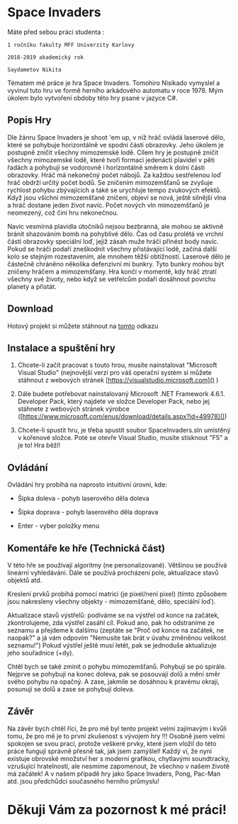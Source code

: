 # Space Invaders
                      
Máte před sebou práci studenta :

	1 ročníku fakulty MFF Univerzity Karlovy 
	
	2018-2019 akademický rok
	
	Saydametov Nikita

Tématem mé práce je hra Space Invaders. Tomohiro Nisikado vymyslel a vyvinul tuto hru ve formě herního arkádového automatu v roce 1978.  Mým úkolem bylo vytvoření obdoby této hry psané v jazyce C#.

## Popis Hry

Dle žánru Space Invaders je shoot 'em up, v níž hráč ovládá laserové dělo, které se pohybuje horizontálně ve spodní části obrazovky. Jeho úkolem je postupně zničit všechny mimozemské lodě. Cílem hry je postupně zničit všechny mimozemské lodě, které tvoři formaci jedenácti plavidel v pěti řadách a pohybují se vodorovně i horizontálně směrem k dolní části obrazovky.  Hráč má nekonečný počet nábojů. Za každou sestřelenou loď hráč obdrží určitý počet bodů. Se zničením mimozemšťanů se zvyšuje rychlost pohybu zbývajících a také se urychluje tempo zvukových efektů. Když jsou všichni mimozemšťané zničeni, objeví se nová, ještě silnější vlna a hráč dostane jeden život navíc. Počet nových vln mimozemšťanů je neomezený, což činí hru nekonečnou.

Navíc vesmírná plavidla útočníků nejsou bezbranná, ale mohou se aktivně bránit shazováním bomb na pohyblivé dělo. Čas od času prolétá ve vrchní části obrazovky speciální loď, jejíž zásah muže hráči přinést body navíc. Pokud se hráči podaří zneškodnit všechny přistávající lodě, začíná další kolo se stejným rozestavením, ale mnohem těžší obtížností. Laserové dělo je částečně chráněno několika defenzivní mi bunkry. Tyto bunkry mohou být zničeny hráčem a mimozemšťany. Hra končí v momentě, kdy hráč ztratí všechny své životy, nebo když se vetřelcům podaří dosáhnout povrchu planety a přistát.

## Download
Hotový projekt si můžete stáhnout na [tomto](https://github.com/saynik/Programming-2/releases) odkazu

## Instalace a spuštění hry

1) Chcete-li začít pracovat s touto hrou, musíte nainstalovat "Microsoft Visual Studio" (nejnovější verzi pro váš operační systém si můžete stáhnout z webových stránek [https://visualstudio.microsoft.com]() )

2) Dále budete potřebovat nainstalovaný Microsoft .NET Framework 4.6.1.
Developer Pack, který najdete ve složce Developer Pack, nebo jej stáhnete z webových stránek výrobce ([https://www.microsoft.com/enus/download/details.aspx?id=49978]())

3) Chcete-li spustit hru, je třeba spustit soubor SpaceInvaders.sln umístěný v kořenové složce. Poté se otevře Visual Studio, musíte stisknout "F5" a je to! Hra běží!

## Ovládání 

Ovládání hry probíhá na naprosto intuitivní úrovni, kde:

- Šipka doleva - pohyb laserového děla doleva

- Šipka doprava - pohyb laserového děla doprava

- Enter - vyber položky menu

## Komentáře ke hře (Technická část)

V této hře se používají algoritmy (ne personalizované). Většinou se používá lineární vyhledávání. Dále se používá procházení pole, aktualizace stavů objektů atd.

Kreslení prvků probíhá pomocí matrici (je pixel/není pixel) (tímto způsobem jsou nakresleny všechny objekty - mimozemšťané, dělo, speciální loď).

Aktualizace stavů výstřelů: podíváme se na výstřel od konce na začátek, zkontrolujeme, zda výstřel zasáhl cíl. Pokud ano, pak ho odstraníme ze seznamu a přejdeme k dalšímu (zeptáte se "Proč od konce na začátek, ne naopak?" a já vám odpovím "Nemusíte tak brát v úvahu změněnou velikost seznamu!") Pokud výstřel ještě musí letět, pak se jednoduše aktualizuje jeho souřadnice (+dy).

Chtěl bych se také zmínit o pohybu mimozemšťanů.  Pohybují se po spirále. Nejprve se pohybují na konec doleva, pak se posouvají dolů a mění směr svého pohybu na opačný.  A zase, jakmile se dosáhnou k pravému okraji, posunují se dolů a zase se pohybují doleva.

## Závěr

Na závěr bych chtěl říci, že pro mě byl tento projekt velmi zajímavým i kvůli tomu, že pro mě je to první zkušenost s vývojem hry !!! Osobně jsem velmi spokojen se svou prací, protože veškeré prvky, které jsem vložil do této práce fungují správně přesně tak, jak jsem zamýšlel! Každý ví, že nyní existuje obrovské množství her s moderní grafikou, chytlavými soundtracky, vzrušující hratelností, ale nesmíme zapomenout, že všechno v našem životě má začátek! A v našem případě hry jako Space Invaders, Pong, Pac-Man atd. jsou předchůdci současného herního průmyslu!

#  Děkuji Vám za pozornost k mé práci!
